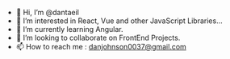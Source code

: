 - 👋 Hi, I’m @dantaeil
- 👀 I’m interested in React, Vue and other JavaScript Libraries...
- 🌱 I’m currently learning Angular.
- 💞️ I’m looking to collaborate on FrontEnd Projects.
- 📫 How to reach me : danjohnson0037@gmail.com

<!---
dantaeil/dantaeil is a ✨ special ✨ repository because its `README.md` (this file) appears on your GitHub profile.
You can click the Preview link to take a look at your changes.
--->
